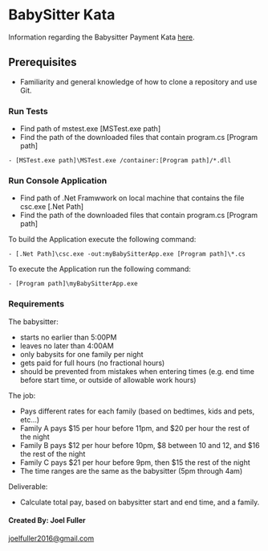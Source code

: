 # BabySitter Kata

Information regarding the Babysitter Payment Kata [here](https://github.com/PillarTechnology/kata-babysitter).

## Prerequisites
- Familiarity and general knowledge of how to clone a repository and use Git.

### Run Tests

- Find path of mstest.exe [MSTest.exe path]
- Find the path of the downloaded files that contain program.cs [Program path]

```
- [MSTest.exe path]\MSTest.exe /container:[Program path]/*.dll
```

### Run Console Application

- Find path of .Net Framwwork on local machine that contains the file csc.exe [.Net Path]
- Find the path of the downloaded files that contain program.cs [Program path]

To build the Application execute the following command:
```
- [.Net Path]\csc.exe -out:myBabySitterApp.exe [Program path]\*.cs
```
To execute the Application run the following command:
```
- [Program path]\myBabySitterApp.exe 
```

### Requirements
The babysitter:

- starts no earlier than 5:00PM
- leaves no later than 4:00AM
- only babysits for one family per night
- gets paid for full hours (no fractional hours)
- should be prevented from mistakes when entering times (e.g. end time before start time, or outside of allowable work hours)

The job:

- Pays different rates for each family (based on bedtimes, kids and pets, etc...)
- Family A pays $15 per hour before 11pm, and $20 per hour the rest of the night
- Family B pays $12 per hour before 10pm, $8 between 10 and 12, and $16 the rest of the night
- Family C pays $21 per hour before 9pm, then $15 the rest of the night
- The time ranges are the same as the babysitter (5pm through 4am)

Deliverable:

- Calculate total pay, based on babysitter start and end time, and a family.

#### Created By: Joel Fuller
joelfuller2016@gmail.com
